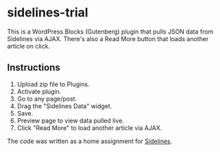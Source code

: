 # sidelines-trial
This is a WordPress Blocks (Gutenberg) plugin that pulls JSON data from Sidelines via AJAX.
There's also a Read More button that loads another article on click.

## Instructions
1. Upload zip file to Plugins.
2. Activate plugin.
3. Go to any page/post.
4. Drag the "Sidelines Data" widget.
5. Save.
6. Preview page to view data pulled live.
7. Click "Read More" to load another article via AJAX.

The code was written as a home assignment for [Sidelines](https://www.sidelines.io/).
